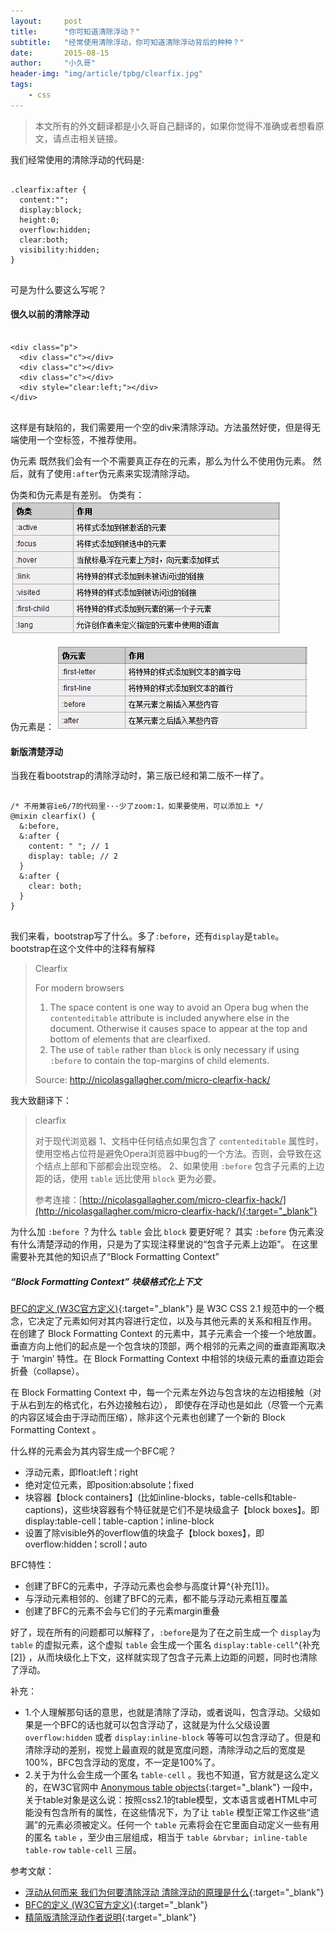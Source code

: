 ```yaml
---
layout:     post
title:      "你可知道清除浮动？"
subtitle:   "经常使用清除浮动，你可知道清除浮动背后的种种？"
date:       2015-08-15
author:     "小久哥"
header-img: "img/article/tpbg/clearfix.jpg"
tags:
    - css
---
```


> 本文所有的外文翻译都是小久哥自己翻译的，如果你觉得不准确或者想看原文，请点击相关链接。

我们经常使用的清除浮动的代码是:
<pre>
	<code>
.clearfix:after { 
  content:"";
  display:block;
  height:0;
  overflow:hidden;
  clear:both;
  visibility:hidden;
}
	</code>
</pre>
可是为什么要这么写呢？

#### 很久以前的清除浮动
<pre>
	<code>
&lt;div class="p"&gt;
  &lt;div class="c"&gt;&lt;/div&gt;
  &lt;div class="c"&gt;&lt;/div&gt;
  &lt;div class="c"&gt;&lt;/div&gt;
  &lt;div style="clear:left;"&gt;&lt;/div&gt;
&lt;/div&gt;
	</code>
</pre>

这样是有缺陷的，我们需要用一个空的div来清除浮动。方法虽然好使，但是得无端使用一个空标签，不推荐使用。

伪元素
既然我们会有一个不需要真正存在的元素，那么为什么不使用伪元素。
然后，就有了使用`:after`伪元素来实现清除浮动。

伪类和伪元素是有差别。
伪类有：
![img](/img/article/insert/20150815/weilei.jpg)

伪元素是：
![img](/img/article/insert/20150815/weiyuansu.jpg)

#### 新版清楚浮动
当我在看bootstrap的清除浮动时，第三版已经和第二版不一样了。
<pre>
	<code>
/* 不用兼容ie6/7的代码里···少了zoom:1，如果要使用，可以添加上 */
@mixin clearfix() {
  &:before,
  &:after {
	content: " "; // 1
	display: table; // 2
  }
  &:after {
	clear: both;
  }
}
	</code>
</pre>
我们来看，bootstrap写了什么。多了`:before`，还有`display`是`table`。
bootstrap在这个文件中的注释有解释

> Clearfix
>
> For modern browsers
> 1. The space content is one way to avoid an Opera bug when the
>    `contenteditable` attribute is included anywhere else in the document.
>    Otherwise it causes space to appear at the top and bottom of elements
>    that are clearfixed.
> 2. The use of `table` rather than `block` is only necessary if using
>    `:before` to contain the top-margins of child elements.
>
> Source: http://nicolasgallagher.com/micro-clearfix-hack/

我大致翻译下：

> clearfix
>
> 对于现代浏览器
> 1、文档中任何结点如果包含了 `contenteditable` 属性时，使用空格占位符是避免Opera浏览器中bug的一个方法。否则，会导致在这个结点上部和下部都会出现空格。
> 2、如果使用 `:before` 包含子元素的上边距的话，使用 `table` 远比使用 `block` 更为必要。
>
> 参考连接：[http://nicolasgallagher.com/micro-clearfix-hack/](http://nicolasgallagher.com/micro-clearfix-hack/){:target="_blank"}

为什么加 `:before` ？为什么 `table` 会比 `block` 要更好呢？
其实 `:before` 伪元素没有什么清楚浮动的作用，只是为了实现注释里说的“包含子元素上边距”。
在这里需要补充其他的知识点了“Block Formatting Context”

##### “Block Formatting Context” 块级格式化上下文

[BFC的定义 (W3C官方定义)](http://www.w3.org/TR/CSS21/visuren.html#block-formatting){:target="_blank"}
是 W3C CSS 2.1 规范中的一个概念，它决定了元素如何对其内容进行定位，以及与其他元素的关系和相互作用。
在创建了 Block Formatting Context 的元素中，其子元素会一个接一个地放置。垂直方向上他们的起点是一个包含块的顶部，两个相邻的元素之间的垂直距离取决于 ‘margin’ 特性。在 Block Formatting Context 中相邻的块级元素的垂直边距会折叠（collapse）。

在 Block Formatting Context 中，每一个元素左外边与包含块的左边相接触（对于从右到左的格式化，右外边接触右边）， 即使存在浮动也是如此（尽管一个元素的内容区域会由于浮动而压缩），除非这个元素也创建了一个新的 Block Formatting Context 。

什么样的元素会为其内容生成一个BFC呢？

* 浮动元素，即float:left &brvbar; right
* 绝对定位元素，即position:absolute &brvbar; fixed
* 块容器【block containers】(比如inline-blocks，table-cells和table-captions)，这些块容器有个特征就是它们不是块级盒子【block boxes】。即display:table-cell &brvbar; table-caption &brvbar; inline-block
* 设置了除visible外的overflow值的块盒子【block boxes】，即overflow:hidden &brvbar; scroll &brvbar; auto

BFC特性：

* 创建了BFC的元素中，子浮动元素也会参与高度计算^{补充[1]}。
* 与浮动元素相邻的、创建了BFC的元素，都不能与浮动元素相互覆盖
* 创建了BFC的元素不会与它们的子元素margin重叠

好了，现在所有的问题都可以解释了，`:before`是为了在之前生成一个 `display`为 `table` 的虚拟元素，这个虚拟 `table` 会生成一个匿名 `display:table-cell`^{补充[2]} ，从而块级化上下文，这样就实现了包含子元素上边距的问题，同时也清除了浮动。

补充：

* 1.个人理解那句话的意思，也就是清除了浮动，或者说叫，包含浮动。父级如果是一个BFC的话也就可以包含浮动了，这就是为什么父级设置 `overflow:hidden` 或者 `display:inline-block` 等等可以包含浮动了。但是和清除浮动的差别，视觉上最直观的就是宽度问题，清除浮动之后的宽度是100%，BFC包含浮动的宽度，不一定是100%了。
* 2.关于为什么会生成一个匿名 `table-cell` 。我也不知道，官方就是这么定义的，在W3C官网中 [Anonymous table objects](http://www.w3.org/TR/CSS2/tables.html#anonymous-boxes){:target="_blank"} 一段中，关于table对象是这么说：按照css2.1的table模型，文本语言或者HTML中可能没有包含所有的属性，在这些情况下，为了让 `table` 模型正常工作这些“遗漏”的元素必须被定义。任何一个 `table` 元素将会在它里面自动定义一些有用的匿名 `table` ，至少由三层组成，相当于 `table &brvbar; inline-table` `table-row` `table-cell` 三层。

参考文献：

* [浮动从何而来 我们为何要清除浮动 清除浮动的原理是什么](http://www.jb51.net/css/67471.html){:target="_blank"}
* [BFC的定义 (W3C官方定义)](http://www.w3.org/TR/CSS21/visuren.html#block-formatting){:target="_blank"}
* [精简版清除浮动作者说明](http://nicolasgallagher.com/micro-clearfix-hack/){:target="_blank"}


